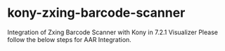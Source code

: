 # kony-zxing-barcode-scanner
Integration of Zxing Barcode Scanner with Kony in 7.2.1 Visualizer
Please follow the below steps for AAR Integration.
